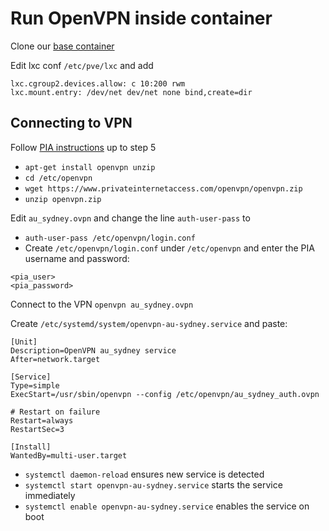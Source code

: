 # Run OpenVPN inside container
Clone our [base container](../dietpi-base-vm/README.md)

Edit lxc conf `/etc/pve/lxc` and add 

```
lxc.cgroup2.devices.allow: c 10:200 rwm
lxc.mount.entry: /dev/net dev/net none bind,create=dir
```

## Connecting to VPN

Follow [PIA instructions](https://helpdesk.privateinternetaccess.com/kb/articles/linux-setting-up-manual-openvpn-connection-through-the-terminal#anchor-1) up to step 5
- `apt-get install openvpn unzip`
- `cd /etc/openvpn`
- `wget https://www.privateinternetaccess.com/openvpn/openvpn.zip`
- `unzip openvpn.zip`

Edit `au_sydney.ovpn` and change the line `auth-user-pass` to
- `auth-user-pass /etc/openvpn/login.conf`
- Create `/etc/openvpn/login.conf` under `/etc/openvpn` and enter the PIA username and password:

```
<pia_user>
<pia_password>
```

Connect to the VPN `openvpn au_sydney.ovpn`

Create `/etc/systemd/system/openvpn-au-sydney.service` and paste:

```
[Unit]
Description=OpenVPN au_sydney service
After=network.target

[Service]
Type=simple
ExecStart=/usr/sbin/openvpn --config /etc/openvpn/au_sydney_auth.ovpn

# Restart on failure
Restart=always
RestartSec=3

[Install]
WantedBy=multi-user.target
```

- `systemctl daemon-reload` ensures new service is detected
- `systemctl start openvpn-au-sydney.service` starts the service immediately
- `systemctl enable openvpn-au-sydney.service` enables the service on boot
